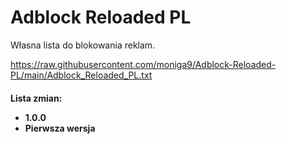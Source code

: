 # Adblock Reloaded PL
Własna lista do blokowania reklam.

https://raw.githubusercontent.com/moniga9/Adblock-Reloaded-PL/main/Adblock_Reloaded_PL.txt

<h4> Lista zmian:
  
* 1.0.0
* Pierwsza wersja
